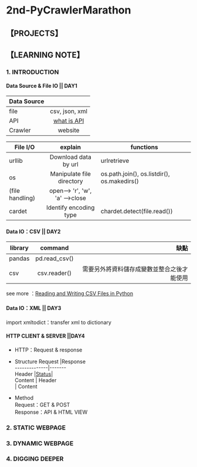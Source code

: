 # 2nd-PyCrawlerMarathon
## 【PROJECTS】

## 【LEARNING NOTE】
### 1. INTRODUCTION
#### Data Source & File IO || DAY1 
|Data Source     |       |
| ------------- |:-------------:     
|file       |csv, json, xml       |
|API          |[what is API](https://www.youtube.com/watch?v=zvKadd9Cflc)     |
|Crawler     |website    | 

|File I/O |   explain    |functions|
| ------------- |:-------------:|--------------|      
| urllib      |Download data by url|urlretrieve|
| os         |Manipulate file directory|os.path.join(), os.listdir(), os.makedirs()|
| (file handling)  |open--> 'r', 'w', 'a' -->close ||
| cardet     |Identify encoding type|chardet.detect(file.read())|



#### Data IO：CSV || DAY2
| library       |command            |缺點|
| ------------- |:-------------:     | -----:|
| pandas        |pd.read_csv()       | |
| csv           |csv.reader()       |需要另外將資料儲存成變數並整合之後才能使用 |

see more ：[Reading and Writing CSV Files in Python](https://realpython.com/python-csv/)
#### Data IO：XML || DAY3
import xmltodict：transfer xml to dictionary

#### HTTP CLIENT & SERVER ||DAY4
* HTTP：Request & response   
* Structure 
 Request      |Response       
--------------|-------   
Header    |[Status](https://developer.mozilla.org/zh-TW/docs/Web/HTTP/Status)|  
Content    | Header    
           | Content           




* Method   
Request：GET & POST  
Response：API & HTML VIEW  

### 2. STATIC WEBPAGE

### 3. DYNAMIC WEBPAGE

### 4. DIGGING DEEPER
